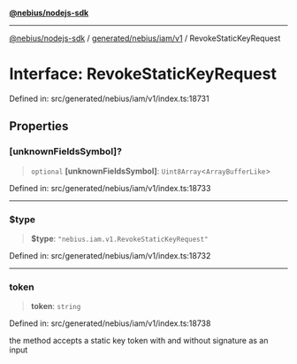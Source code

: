 [**@nebius/nodejs-sdk**](../../../../../README.md)

***

[@nebius/nodejs-sdk](../../../../../README.md) / [generated/nebius/iam/v1](../README.md) / RevokeStaticKeyRequest

# Interface: RevokeStaticKeyRequest

Defined in: src/generated/nebius/iam/v1/index.ts:18731

## Properties

### \[unknownFieldsSymbol\]?

> `optional` **\[unknownFieldsSymbol\]**: `Uint8Array`\<`ArrayBufferLike`\>

Defined in: src/generated/nebius/iam/v1/index.ts:18733

***

### $type

> **$type**: `"nebius.iam.v1.RevokeStaticKeyRequest"`

Defined in: src/generated/nebius/iam/v1/index.ts:18732

***

### token

> **token**: `string`

Defined in: src/generated/nebius/iam/v1/index.ts:18738

the method accepts a static key token with and without signature as an input
